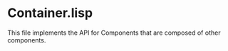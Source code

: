 # Container.lisp
This file implements the API for Components that are composed of other components.

